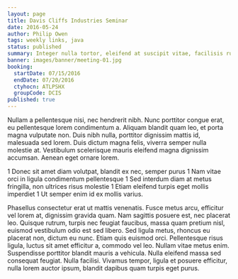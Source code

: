 ```yaml
---
layout: page
title: Davis Cliffs Industries Seminar
date: 2016-05-24
author: Philip Owen
tags: weekly links, java
status: published
summary: Integer nulla tortor, eleifend at suscipit vitae, facilisis rutrum.
banner: images/banner/meeting-01.jpg
booking:
  startDate: 07/15/2016
  endDate: 07/20/2016
  ctyhocn: ATLPSHX
  groupCode: DCIS
published: true
---
```

Nullam a pellentesque nisi, nec hendrerit nibh. Nunc porttitor congue erat, eu pellentesque lorem condimentum a. Aliquam blandit quam leo, et porta magna vulputate non. Duis nibh nulla, porttitor dignissim mattis id, malesuada sed lorem. Duis dictum magna felis, viverra semper nulla molestie at. Vestibulum scelerisque mauris eleifend magna dignissim accumsan. Aenean eget ornare lorem.

1 Donec sit amet diam volutpat, blandit ex nec, semper purus
1 Nam vitae orci in ligula condimentum pellentesque
1 Sed interdum diam at metus fringilla, non ultrices risus molestie
1 Etiam eleifend turpis eget mollis imperdiet
1 Ut semper enim id ex mollis varius.

Phasellus consectetur erat ut mattis venenatis. Fusce metus arcu, efficitur vel lorem at, dignissim gravida quam. Nam sagittis posuere est, nec placerat leo. Quisque rutrum, turpis nec feugiat faucibus, massa quam pretium nisl, euismod vestibulum odio est sed libero. Sed ligula metus, rhoncus eu placerat non, dictum eu nunc. Etiam quis euismod orci. Pellentesque risus ligula, luctus sit amet efficitur a, commodo vel leo. Nullam vitae metus enim. Suspendisse porttitor blandit mauris a vehicula. Nulla eleifend massa sed consequat feugiat. Nulla facilisi. Vivamus tempor, ligula et posuere efficitur, nulla lorem auctor ipsum, blandit dapibus quam turpis eget purus.
